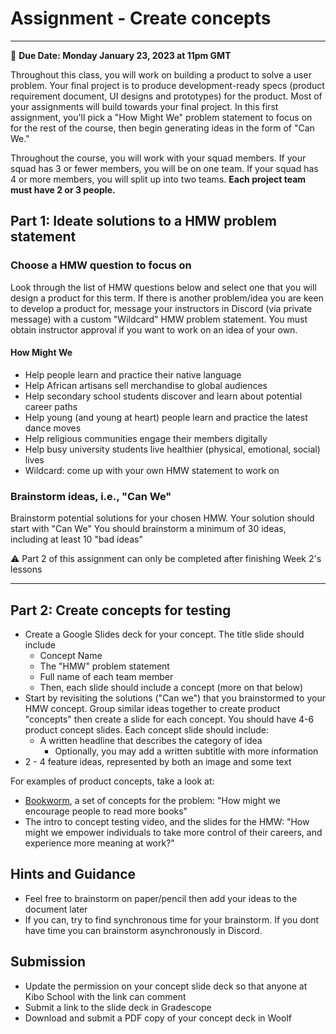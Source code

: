 # Assignment - Create concepts
-----
<aside>
  
  📝 **Due Date: Monday January 23, 2023 at 11pm GMT**
 
</aside>

Throughout this class, you will work on building a product to solve a user problem. Your final project is to produce development-ready specs (product requirement document, UI designs and prototypes) for the product. Most of your assignments will build towards your final project. In this first assignment, you'll pick a "How Might We" problem statement to focus on for the rest of the course, then begin generating ideas in the form of "Can We."

Throughout the course, you will work with your squad members. If your squad has 3 or fewer members, you will be on one team. If your squad has 4 or more members, you will split up into two teams. **Each project team must have 2 or 3 people.**  

## Part 1: Ideate solutions to a HMW problem statement

### Choose a HMW question to focus on 
Look through the list of HMW questions below and select one that you will design a product for this term. If there is another problem/idea you are keen to develop a product for, message your instructors in Discord (via private message) with a custom "Wildcard" HMW problem statement. You must obtain instructor approval if you want to work on an idea of your own. 

#### How Might We
- Help  people learn and practice their native language
- Help African artisans sell merchandise to global audiences
- Help secondary school students discover and learn about potential career paths
- Help young (and young at heart) people learn and practice the latest dance moves
- Help religious communities engage their members digitally 
- Help busy university students live healthier (physical, emotional, social) lives 
- Wildcard: come up with your own HMW statement to work on


### Brainstorm ideas, i.e., "Can We"
Brainstorm potential solutions for your chosen HMW. Your solution should start with "Can We"
You should brainstorm a minimum of 30 ideas, including at least 10 "bad ideas"

<aside>
 ⚠️ Part 2 of this assignment can only be completed after finishing Week 2's lessons
 </aside>

<hr />

## Part 2: Create concepts for testing
- Create a Google Slides deck for your concept. The title slide should include
  - Concept Name 
  - The "HMW" problem statement
  - Full name of each team member 
  - Then, each slide should include a concept (more on that below)
- Start by revisiting the solutions ("Can we") that you brainstormed to your HMW concept. Group similar ideas together to create product "concepts" then create a slide for each concept. You should have 4-6 product concept slides. Each concept slide should include:
  - A written headline that describes the category of idea
    - Optionally, you may add a written subtitle with more information
- 2 - 4 feature ideas, represented by both an image and some text 

For examples of product concepts, take a look at:
- <a href="https://docs.google.com/presentation/d/1CaFZErNJJdSBo8OQ2soClA7eNRiv4fnErAyUyd80fUw/edit" target="_blank"> Bookworm</a>, a set of concepts for the problem: "How might we encourage people to read more books"
- The intro to concept testing video, and the slides for the HMW: "How might we empower individuals to take more control of their careers, and experience more meaning at work?"


## Hints and Guidance
- Feel free to brainstorm on paper/pencil then add your ideas to the document later
- If you can, try to find synchronous time for your brainstorm. If you dont have time you can brainstorm asynchronously in Discord. 

## Submission

- Update the permission on your concept slide deck so that anyone at Kibo School with the link can comment
- Submit a link to the slide deck in Gradescope
- Download and submit a PDF copy of your concept deck in Woolf






